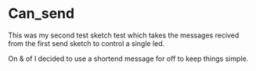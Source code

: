 # Can_send

This was my second test sketch test which takes the messages recived from the first send sketch to control a single led.

On & of I decided to use a shortend message for off to keep things simple.
